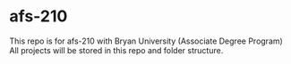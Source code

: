 # afs-210
This repo is for afs-210 with Bryan University (Associate Degree Program)
All projects will be stored in this repo and folder structure.
